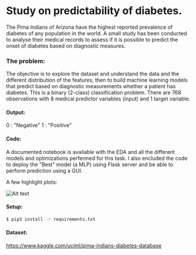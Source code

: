 # Study on predictability of diabetes.

The Pima Indians of Arizona have the highest reported prevalence of diabetes of any population in the world. A small study has been conducted to analyse their medical records to assess if it is possible to predict the onset of diabetes based on diagnostic measures.

### The problem:
The objective is to explore the dataset and understand the data and the different distribution of the features, then to build machine learning models that predict based on diagnostic measurements whether a patient has diabetes. This is a binary (2-class) classification problem. There are 768 observations with 8 medical predictor variables (input) and 1 target variable.

#### Output:
0 : "Negative" 
1 : "Positive"

#### Code:
A documented notebook is available with the EDA and all the different models and optimizations perfermed for this task. I also encluded the code to deploy the "Best" model (a MLP) using Flask server and be able to perform prediction using a GUI.

A few highlight plots:


![Alt text](img/featimp?raw=true "Features importances")


#### Setup:
```sh
$ pip3 install -r requirements.txt
```

#### Dataset:
https://www.kaggle.com/uciml/pima-indians-diabetes-database





